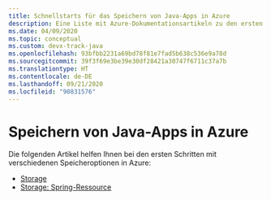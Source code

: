 ```yaml
---
title: Schnellstarts für das Speichern von Java-Apps in Azure
description: Eine Liste mit Azure-Dokumentationsartikeln zu den ersten Schritten im Zusammenhang mit dem Speichern von Java-Apps.
ms.date: 04/09/2020
ms.topic: conceptual
ms.custom: devx-track-java
ms.openlocfilehash: 93bfbb2231a69bd78f81e7fad5b638c536e9a78d
ms.sourcegitcommit: 39f3f69e3be39e30df28421a30747f6711c37a7b
ms.translationtype: HT
ms.contentlocale: de-DE
ms.lasthandoff: 09/21/2020
ms.locfileid: "90831576"
---
```

# <a name="storage-for-java-apps-on-azure"></a>Speichern von Java-Apps in Azure

Die folgenden Artikel helfen Ihnen bei den ersten Schritten mit verschiedenen Speicheroptionen in Azure:

- [Storage](/azure/storage/blobs/storage-quickstart-blobs-java)
- [Storage: Spring-Ressource](../spring-framework/configure-spring-boot-starter-java-app-with-azure-storage.md)